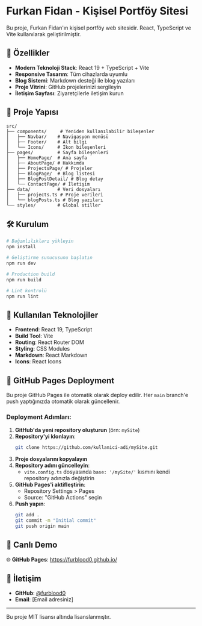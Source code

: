 # Furkan Fidan - Kişisel Portföy Sitesi

Bu proje, Furkan Fidan'ın kişisel portföy web sitesidir. React, TypeScript ve Vite kullanılarak geliştirilmiştir.

## 🚀 Özellikler

- **Modern Teknoloji Stack**: React 19 + TypeScript + Vite
- **Responsive Tasarım**: Tüm cihazlarda uyumlu
- **Blog Sistemi**: Markdown desteği ile blog yazıları
- **Proje Vitrini**: GitHub projelerinizi sergileyin
- **İletişim Sayfası**: Ziyaretçilerle iletişim kurun

## 📁 Proje Yapısı

```
src/
├── components/     # Yeniden kullanılabilir bileşenler
│   ├── Navbar/    # Navigasyon menüsü
│   ├── Footer/    # Alt bilgi
│   └── Icons/     # İkon bileşenleri
├── pages/         # Sayfa bileşenleri
│   ├── HomePage/  # Ana sayfa
│   ├── AboutPage/ # Hakkımda
│   ├── ProjectsPage/ # Projeler
│   ├── BlogPage/  # Blog listesi
│   ├── BlogPostDetail/ # Blog detay
│   └── ContactPage/ # İletişim
├── data/          # Veri dosyaları
│   ├── projects.ts # Proje verileri
│   └── blogPosts.ts # Blog yazıları
└── styles/        # Global stiller
```

## 🛠️ Kurulum

```bash
# Bağımlılıkları yükleyin
npm install

# Geliştirme sunucusunu başlatın
npm run dev

# Production build
npm run build

# Lint kontrolü
npm run lint
```

## 📝 Kullanılan Teknolojiler

- **Frontend**: React 19, TypeScript
- **Build Tool**: Vite
- **Routing**: React Router DOM
- **Styling**: CSS Modules
- **Markdown**: React Markdown
- **Icons**: React Icons

## 🚀 GitHub Pages Deployment

Bu proje GitHub Pages ile otomatik olarak deploy edilir. Her `main` branch'e push yaptığınızda otomatik olarak güncellenir.

### Deployment Adımları:

1. **GitHub'da yeni repository oluşturun** (örn: `mySite`)
2. **Repository'yi klonlayın**:
   ```bash
   git clone https://github.com/kullanici-adi/mySite.git
   ```
3. **Proje dosyalarını kopyalayın**
4. **Repository adını güncelleyin**:
   - `vite.config.ts` dosyasında `base: '/mySite/'` kısmını kendi repository adınızla değiştirin
5. **GitHub Pages'i aktifleştirin**:
   - Repository Settings > Pages
   - Source: "GitHub Actions" seçin
6. **Push yapın**:
   ```bash
   git add .
   git commit -m "Initial commit"
   git push origin main
   ```

## 🔗 Canlı Demo

🌐 **GitHub Pages**: https://furblood0.github.io/

## 📧 İletişim

- **GitHub**: [@furblood0](https://github.com/furblood0)
- **Email**: [Email adresiniz]

---

Bu proje MIT lisansı altında lisanslanmıştır.
